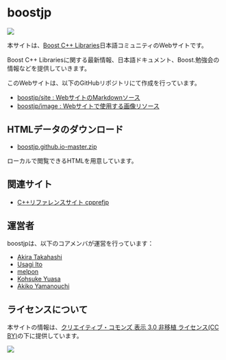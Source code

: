 # boostjp
![](http://dbp-consulting.com/images/boostvariantslogo/boost-poweredby-white-variants.png)

本サイトは、[Boost C++ Libraries](http://www.boost.org/)日本語コミュニティのWebサイトです。

Boost C++ Librariesに関する最新情報、日本語ドキュメント、Boost.勉強会の情報などを提供していきます。

このWebサイトは、以下のGitHubリポジトリにて作成を行っています。

- [boostjp/site : WebサイトのMarkdownソース](https://github.com/boostjp/site)
- [boostjp/image : Webサイトで使用する画像リソース](https://github.com/boostjp/image)


## HTMLデータのダウンロード
- [boostjp.github.io-master.zip](https://github.com/boostjp/boostjp.github.io/archive/refs/heads/master.zip)

ローカルで閲覧できるHTMLを用意しています。


## 関連サイト
- [C++リファレンスサイト cpprefjp](https://cpprefjp.github.io/)


## 運営者
boostjpは、以下のコアメンバが運営を行っています：

* [Akira Takahashi](https://github.com/faithandbrave/)
* [Usagi Ito](https://github.com/usagi)
* [melpon](https://github.com/melpon)
* [Kohsuke Yuasa](https://github.com/hotwatermorning)
* [Akiko Yamanouchi](https://github.com/h-sao)


## ライセンスについて
本サイトの情報は、[クリエイティブ・コモンズ 表示 3.0 非移植 ライセンス(CC BY)](http://creativecommons.org/licenses/by/3.0/)の下に提供しています。

![](https://i.creativecommons.org/l/by/3.0/88x31.png)

